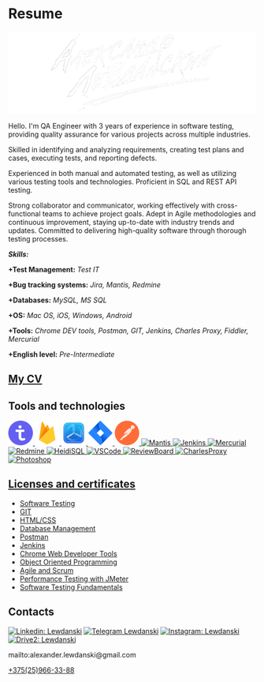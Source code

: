 # Resume

<div align="center">

![GIF](https://github.com/Lewdanski/Lewdanski/blob/main/github.png?raw=true)
  
</div>


  Hello. I'm QA Engineer with 3 years of experience in software testing, providing quality assurance for various projects across multiple industries.
  
  Skilled in identifying and analyzing requirements, creating test plans and cases, executing tests, and reporting defects.
  
  Experienced in both manual and automated testing, as well as utilizing various testing tools and technologies. Proficient in SQL and REST API testing.
  
  Strong collaborator and communicator, working effectively with cross-functional teams to achieve project goals. Adept in Agile methodologies and continuous improvement, staying up-to-date with industry trends and updates. Committed to delivering high-quality software through thorough testing processes.




  <b><i>Skills:</b></i>

<b>+Test Management:</b> <i>Test IT</i>

<b>+Bug tracking systems:</b> <i>Jira, Mantis, Redmine</i>

<b>+Databases:</b> <i>MySQL, MS SQL</i>

<b>+OS:</b> <i>Mac OS, iOS, Windows, Android</i>

<b>+Tools:</b> <i>Chrome DEV tools, Postman, GIT, Jenkins, Charles Proxy, Fiddler, Mercurial</i>

<b>+English level:</b> <i>Pre-Intermediate</i>




## [My CV](https://www.linkedin.com/in/alexander-lewdanski/)

<!--

## Портфолио 
- Тестовая документация
  -  [Чек-листы](https://github.com/Lewdanski/Lewdanski/tree/main/checklist)
  -  [Тест-кейсы](https://github.com/Lewdanski/Lewdanski/tree/main/testcases)
  -  [Баг-репорты](https://github.com/Lewdanski/Lewdanski/tree/main/bug_report)
- Коллекция в Postman 
  -  [SKZ](https://github.com/Lewdanski/Lewdanski/tree/main/SKZ/postman_request)
- SQL-запросы 
  -  [SKZ](https://github.com/Lewdanski/Lewdanski/tree/main/SKZ/sql_request)
  -  [Delay](https://github.com/Lewdanski/Lewdanski/tree/main/Delay/sql_request)
  
-->

## Tools and technologies


<p align="left">
<a href="https://testit.software/">
<img src="https://github.com/qajenna/qajenna/blob/main/icons/TestIT.png" alt="TestIT" width="50" height="50" />
</a>
<a href="https://firebase.google.com/">
<img src="https://github.com/qajenna/qajenna/blob/main/icons/Firebase.png" alt="Firebase" width="50" height="50" /> 
</a>
<a href="https://developer.apple.com/testflight/">
<img src="https://github.com/qajenna/qajenna/blob/main/icons/Testflight.png" alt="Testflight" width="50" height="50" />
</a> 
<a href="https://www.atlassian.com/software/jira">
<img src="https://github.com/qajenna/qajenna/blob/main/icons/Jira.png" alt="Jira" width="50" height="50" />
</a>
<a href="https://www.postman.com/">
<img src="https://github.com/qajenna/qajenna/blob/main/icons/Postman.png" alt="Postman" width="50" height="50" />
</a>
<a href="https://www.mantisbt.org/">
<img src="https://terracloudx.com/wp-content/uploads/2020/06/icono-mantis.png" alt="Mantis" width="50" height="50" />
</a>
<a href="https://www.jenkins.io/">
<img src="https://get.jenkins.io/art/jenkins-logo/logo.svg" alt="Jenkins" width="50" height="50" />
</a>
<a href="https://www.mercurial-scm.org/">
<img src="https://cdn.icon-icons.com/icons2/2107/PNG/512/file_type_mercurial_icon_130392.png" alt="Mercurial" width="50" height="50" />
</a>
<a href="https://www.redmine.org/">
<img src="https://avatars.githubusercontent.com/u/93662?s=280&v=4" alt="Redmine" width="50" height="50" />
</a>
<a href="https://www.heidisql.com/">
<img src="https://upload.wikimedia.org/wikipedia/commons/3/32/HeidiSQL_logo_image.png" alt="HeidiSQL" width="50" height="50" />
</a>
<a href="https://code.visualstudio.com/">
<img src="https://upload.wikimedia.org/wikipedia/commons/thumb/9/9a/Visual_Studio_Code_1.35_icon.svg/1200px-Visual_Studio_Code_1.35_icon.svg.png" alt="VSCode" width="50" height="50" />
</a>
<a href="https://www.reviewboard.org/">
<img src="https://www.reviewboard.org/static/rbsite/images/splash-logo.4e5675b3210a.png" alt="ReviewBoard" width="50" height="50" />
</a>
<a href="https://www.charlesproxy.com/">
<img src="https://user-images.githubusercontent.com/15472/41327135-e4bf090c-6eca-11e8-9b76-032e8e2b0707.png" alt="CharlesProxy" width="50" height="50" />
</a>
<a href="https://www.adobe.com/products/photoshop.html">
<img src="https://upload.wikimedia.org/wikipedia/commons/thumb/a/af/Adobe_Photoshop_CC_icon.svg/640px-Adobe_Photoshop_CC_icon.svg.png" alt="Photoshop" width="50" height="50" />
</a>   
</p>


## [Licenses and certificates](https://www.linkedin.com/in/alexander-lewdanski/details/certifications/)


  -  [Software Testing](https://gb.ru/certificates/904494.en)
  -  [GIT](https://gb.ru/certificates/742160.en)
  -  [HTML/CSS](https://geekbrains.ru/certificates/742356.en)
  -  [Database Management](https://gb.ru/certificates/742176.en)
  -  [Postman](https://www.linkedin.com/learning/certificates/ce85f2fc33595df70ce8e4a5855b8508d8268a66f08140540f04dd96ef641cc6?lipi=urn%3Ali%3Apage%3Ad_flagship3_profile_view_base%3B%2B%2FsH0SRpQcqv77BCyedOPQ%3D%3D)
  -  [Jenkins](https://www.linkedin.com/learning/certificates/991876d1e7a9b89f41ea26dd14518580f028ca7cec6b61e8e3682ff0435cb72b?lipi=urn%3Ali%3Apage%3Ad_flagship3_profile_view_base_certifications_details%3BNlKoddECTJeJ8CnvdeJvEw%3D%3D)
  -  [Chrome Web Developer Tools](https://www.linkedin.com/learning/certificates/904f10ad3525d07a75d4650dd52ff8d82b46d5072008caa823b93135d30892b5?lipi=urn%3Ali%3Apage%3Ad_flagship3_profile_view_base_certifications_details%3BeMPYhcW%2BQZybUrD7oYSP0w%3D%3D)
  -  [Object Oriented Programming](https://gb.ru/certificates/606488.en)
  -  [Agile and Scrum](https://coursera.org/share/1d4a8fe1916f84da2b0453d54618bdc3)
  -  [Performance Testing with JMeter](https://coursera.org/share/4e5cccf8bda89d863d7d0b46bc521994)
  -  [Software Testing Fundamentals](https://test-planet.by/uchebniy-centr/database-alumni/?prowp_nonce_field=6d1a4c76fd&_wp_http_referer=%2Fakademiya%2Fdatabase-alumni%2F&family=%D0%9B%D0%B5%D0%B2%D0%B4%D0%B0%D0%BD%D1%81%D0%BA%D0%B8%D0%B9&number=2736&submitted=true)


## Contacts

[![Linkedin: Lewdanski](https://img.shields.io/badge/-LinkedIn-0e76a8?style=flat-square&logo=Linkedin&logoColor=white)](https://linkedin.com/in/alexander-lewdanski)
[![Telegram Lewdanski](https://img.shields.io/badge/-Telegram-0088cc?style=flat-square&logo=Telegram&logoColor=white)](https://t.me/Lewdanski)
[![Instagram: Lewdanski](https://img.shields.io/badge/-Instagram-e4405f?style=flat-square&logo=Instagram&logoColor=white)](https://www.instagram.com/alexander.lewdanski/)
[![Drive2: Lewdanski](https://img.shields.io/badge/-DRIVE2-red?style=flat-square&logo=audi&logoColor=white)](https://www.drive2.ru/users/lewdanski)
<p align="left">mailto:alexander.lewdanski@gmail.com</p>
<a href="mailto:alexander.lewdanski@gmail.com" target="_blank" class="email" title="Email" b-d4dvc55njg=""><i class="fab fa fa-at" b-d4dvc55njg="" aria-hidden="true"></i></a>

<p align="left"><a href="tel:+375259663388">+375(25)966-33-88</a></p>

